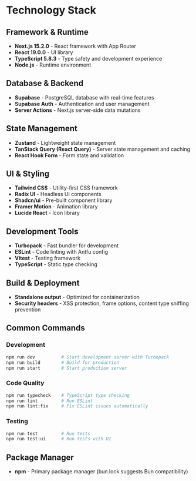 # Technology Stack

## Framework & Runtime
- **Next.js 15.2.0** - React framework with App Router
- **React 19.0.0** - UI library
- **TypeScript 5.8.3** - Type safety and development experience
- **Node.js** - Runtime environment

## Database & Backend
- **Supabase** - PostgreSQL database with real-time features
- **Supabase Auth** - Authentication and user management
- **Server Actions** - Next.js server-side data mutations

## State Management
- **Zustand** - Lightweight state management
- **TanStack Query (React Query)** - Server state management and caching
- **React Hook Form** - Form state and validation

## UI & Styling
- **Tailwind CSS** - Utility-first CSS framework
- **Radix UI** - Headless UI components
- **Shadcn/ui** - Pre-built component library
- **Framer Motion** - Animation library
- **Lucide React** - Icon library

## Development Tools
- **Turbopack** - Fast bundler for development
- **ESLint** - Code linting with Antfu config
- **Vitest** - Testing framework
- **TypeScript** - Static type checking

## Build & Deployment
- **Standalone output** - Optimized for containerization
- **Security headers** - XSS protection, frame options, content type sniffing prevention

## Common Commands

### Development
```bash
npm run dev          # Start development server with Turbopack
npm run build        # Build for production
npm run start        # Start production server
```

### Code Quality
```bash
npm run typecheck    # TypeScript type checking
npm run lint         # Run ESLint
npm run lint:fix     # Fix ESLint issues automatically
```

### Testing
```bash
npm run test         # Run tests
npm run test:ui      # Run tests with UI
```

## Package Manager
- **npm** - Primary package manager (bun.lock suggests Bun compatibility)
